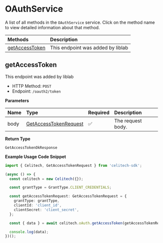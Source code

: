 # OAuthService

A list of all methods in the `OAuthService` service. Click on the method name to view detailed information about that method.

| Methods                           | Description                       |
| :-------------------------------- | :-------------------------------- |
| [getAccessToken](#getaccesstoken) | This endpoint was added by liblab |

## getAccessToken

This endpoint was added by liblab

- HTTP Method: `POST`
- Endpoint: `/oauth2/token`

**Parameters**

| Name | Type                                                        | Required | Description       |
| :--- | :---------------------------------------------------------- | :------- | :---------------- |
| body | [GetAccessTokenRequest](../models/GetAccessTokenRequest.md) | ✅       | The request body. |

**Return Type**

`GetAccessTokenOkResponse`

**Example Usage Code Snippet**

```typescript
import { Celitech, GetAccessTokenRequest } from 'celitech-sdk';

(async () => {
  const celitech = new Celitech({});

  const grantType = GrantType.CLIENT_CREDENTIALS;

  const getAccessTokenRequest: GetAccessTokenRequest = {
    grantType: grantType,
    clientId: 'client_id',
    clientSecret: 'client_secret',
  };

  const { data } = await celitech.oAuth.getAccessToken(getAccessTokenRequest);

  console.log(data);
})();
```
